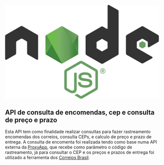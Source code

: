 ![img](./src/assets/node.png)
## API de consulta de encomendas, cep e consulta de preço e prazo

Esta API tem como finalidade realizar consultas para fazer rastreamento encomendas dos correios, consulta CEPs, e calculo de preço e prazo de entrega.
A consulta de encomenta foi realizada tendo como base numa API externa da [ProxyApp](https://proxyapp.correios.com.br/v1/sro-rastro), que recebe como parâmetro o código de rastreamento, já 
para consultar o CEP e os preços e prazos de entrega foi utilizado a ferramenta dos [Correios Brasil](https://npm.io/package/correios-brasil). 
